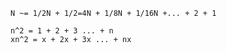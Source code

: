 ```
N ~= 1/2N + 1/2=4N + 1/8N + 1/16N +... + 2 + 1
```

``` 
n^2 = 1 + 2 + 3 ... + n
xn^2 = x + 2x + 3x ... + nx 
```



